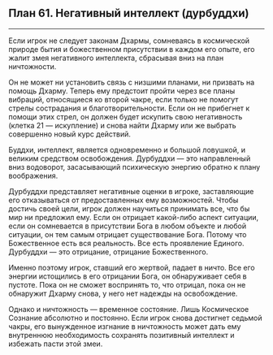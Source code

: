 ## План 61. Негативный интеллект (дурбуддхи)


---
Если игрок не следует законам Дхармы, сомневаясь в космической природе бытия и божественном присутствии в каждом его опыте, его жалит змея негативного интеллекта, сбрасывая вниз на план ничтожности. 

Он не может ни установить связь с низшими планами, ни призвать на помощь Дхарму. Теперь ему предстоит пройти через все планы вибраций, относящиеся ко второй чакре, если только не помогут стрелы сострадания и благотворительности. Если он не прибегнет к помощи этих стрел, он должен будет искупить свою негативность (клетка 21 — искупление) и снова найти Дхарму или же выбрать совершенно новый курс действий. 

Буддхи, интеллект, является одновременно и большой ловушкой, и великим средством освобождения. Дурбуддхи — это направленный вниз водоворот, засасывающий психическую энергию обратно к плану воображения. 

Дурбуддхи представляет негативные оценки в игроке, заставляющие его отказываться от предоставленных ему возможностей. Чтобы достичь своей цели, игрок должен научиться принимать все, что бы мир ни предложил ему. Если он отрицает какой-либо аспект ситуации, если он сомневается в присутствии Бога в любом объекте и любой ситуации, он тем самым отрицает существование Бога. Потому что Божественное есть вся реальность. Все есть проявление Единого. Дурбуддхи — это отрицание, отрицание Божественного. 

Именно поэтому игрок, ставший его жертвой, падает в ничто. Все его энергии истощились в его отрицании Бога, он обнаруживает себя в пустоте. Пока он не сможет воспринять то, что отрицал, пока он не обнаружит Дхарму снова, у него нет надежды на освобождение. 

Однако и ничтожность — временное состояние. Лишь Космическое Сознание абсолютно и постоянно. Если игрок снова достигнет седьмой чакры, его вынужденное изгнание в ничтожность может дать ему внутреннюю необходимость сохранять позитивный интеллект и избежать пасти этой змеи.
